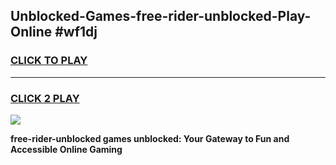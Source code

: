 
## Unblocked-Games-free-rider-unblocked-Play-Online #wf1dj
<h3>
<a href="https://news.freeplayer.one?title=free-rider-unblocked&ref=3">CLICK TO PLAY</a></h3>
<hr>

<h3>
<a href="https://news.freeplayer.one?title=free-rider-unblocked&ref=3">CLICK 2 PLAY</a>
  
</h3>

<a href="https://news.freeplayer.one?title=free-rider-unblocked&ref=3"><img src="https://clearcache.store/games.png"></a>


**free-rider-unblocked games unblocked: Your Gateway to Fun and Accessible Online Gaming**
